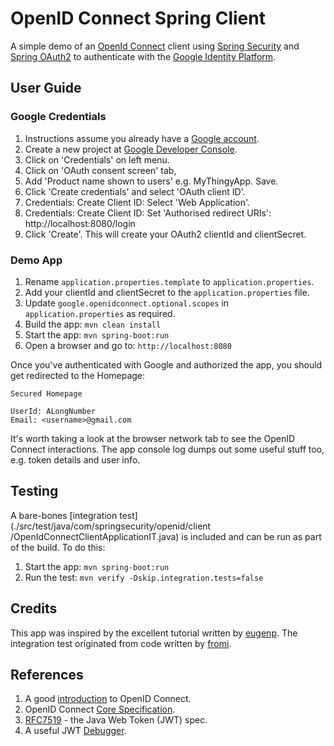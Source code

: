 # OpenID Connect Spring Client

A simple demo of an [OpenId Connect](http://openid.net/connect/faq/) client using 
[Spring Security](http://docs.spring.io/spring-security/site/docs/4.2.2.RELEASE/reference/htmlsingle) and 
[Spring OAuth2](https://projects.spring.io/spring-security-oauth/docs/oauth2.html) to authenticate with the 
[Google Identity Platform](https://developers.google.com/identity/protocols/OpenIDConnect).

## User Guide

### Google Credentials

1. Instructions assume you already have a [Google account](https://accounts.google.com/).
1. Create a new project at [Google Developer Console](https://console.developers.google.com/).
1. Click on 'Credentials' on left menu.
1. Click on 'OAuth consent screen' tab,
1. Add 'Product name shown to users' e.g. MyThingyApp. Save.
1. Click 'Create credentials' and select 'OAuth client ID'.
1. Credentials: Create Client ID: Select 'Web Application'.
1. Credentials: Create Client ID: Set 'Authorised redirect URIs': http://localhost:8080/login
1. Click 'Create'. This will create your OAuth2 clientId and clientSecret.

### Demo App 

1. Rename `application.properties.template` to `application.properties`.
1. Add your clientId and clientSecret to the `application.properties` file.
1. Update `google.openidconnect.optional.scopes` in `application.properties` as required.
1. Build the app: `mvn clean install`
1. Start the app: `mvn spring-boot:run`
1. Open a browser and go to: `http://localhost:8080`

Once you've authenticated with Google and authorized the app, you should get redirected to the Homepage:

```
Secured Homepage

UserId: ALongNumber
Email: <username>@gmail.com
```

It's worth taking a look at the browser network tab to see the OpenID Connect interactions. 
The app console log dumps out some useful stuff too, e.g. token details and user info.

## Testing
A bare-bones [integration test](./src/test/java/com/springsecurity/openid/client
/OpenIdConnectClientApplicationIT.java) 
is included and can be run as part of the build. To do this:
 
1. Start the app: `mvn spring-boot:run`
1. Run the test: `mvn verify -Dskip.integration.tests=false`

## Credits
This app was inspired by the excellent tutorial written by [eugenp](https://github.com/eugenp/tutorials/tree/master/spring-security-openid).
The integration test originated from code written by [fromi](https://github.com/fromi/spring-google-openidconnect).

## References

1. A good [introduction](https://connect2id.com/learn/openid-connect) to OpenID Connect.
1. OpenID Connect [Core Specification](http://openid.net/specs/openid-connect-core-1_0.html).
1. [RFC7519](https://tools.ietf.org/html/rfc7519) - the Java Web Token (JWT) spec.
1. A useful JWT [Debugger](https://jwt.io/).